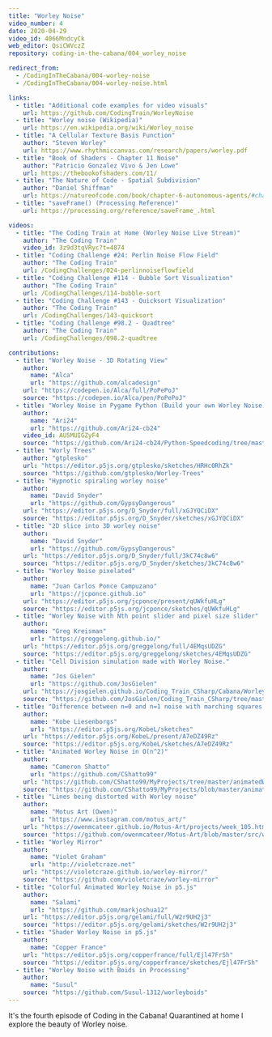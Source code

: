 ```yaml
---
title: "Worley Noise"
video_number: 4
date: 2020-04-29
video_id: 4066MndcyCk
web_editor: QsiCWVczZ
repository: coding-in-the-cabana/004_worley_noise

redirect_from:
  - /CodingInTheCabana/004-worley-noise
  - /CodingInTheCabana/004-worley-noise.html

links:
  - title: "Additional code examples for video visuals"
    url: https://github.com/CodingTrain/WorleyNoise
  - title: "Worley noise (Wikipedia)"
    url: https://en.wikipedia.org/wiki/Worley_noise
  - title: "A Cellular Texture Basis Function"
    author: "Steven Worley"
    url: https://www.rhythmiccanvas.com/research/papers/worley.pdf
  - title: "Book of Shaders - Chapter 11 Noise"
    author: "Patricio Gonzalez Vivo & Jen Lowe"
    url: https://thebookofshaders.com/11/
  - title: "The Nature of Code - Spatial Subdivision"
    author: "Daniel Shiffman"
    url: https://natureofcode.com/book/chapter-6-autonomous-agents/#chapter06_figure37
  - title: "saveFrame() (Processing Reference)"
    url: https://processing.org/reference/saveFrame_.html

videos:
  - title: "The Coding Train at Home (Worley Noise Live Stream)"
    author: "The Coding Train"
    video_id: 3z9d3tqVRyc?t=4874
  - title: "Coding Challenge #24: Perlin Noise Flow Field"
    author: "The Coding Train"
    url: /CodingChallenges/024-perlinnoiseflowfield
  - title: "Coding Challenge #114 - Bubble Sort Visualization"
    author: "The Coding Train"
    url: /CodingChallenges/114-bubble-sort
  - title: "Coding Challenge #143 - Quicksort Visualization"
    author: "The Coding Train"
    url: /CodingChallenges/143-quicksort
  - title: "Coding Challenge #98.2 - Quadtree"
    author: "The Coding Train"
    url: /CodingChallenges/098.2-quadtree

contributions:
  - title: "Worley Noise - 3D Rotating View"
    author:
      name: "Alca"
      url: "https://github.com/alcadesign"
    url: "https://codepen.io/Alca/full/PoPePoJ"
    source: "https://codepen.io/Alca/pen/PoPePoJ"
  - title: "Worley Noise in Pygame Python (Build your own Worley Noise)"
    author:
      name: "Ari24"
      url: "https://github.com/Ari24-cb24"
    video_id: AU5MUIGZyF4
    source: "https://github.com/Ari24-cb24/Python-Speedcoding/tree/master/Worley%20Noise"
  - title: "Worly Trees"
    author: "gtplesko"
    url: "https://editor.p5js.org/gtplesko/sketches/HRHc0RhZk"
    source: "https://github.com/gtplesko/Worley-Trees"
  - title: "Hypnotic spiraling worley noise"
    author:
      name: "David Snyder"
      url: "https://github.com/GypsyDangerous"
    url: "https://editor.p5js.org/D_Snyder/full/xGJYQCiDX"
    source: "https://editor.p5js.org/D_Snyder/sketches/xGJYQCiDX"
  - title: "2D slice into 3D worley noise"
    author:
      name: "David Snyder"
      url: "https://github.com/GypsyDangerous"
    url: "https://editor.p5js.org/D_Snyder/full/3kC74c8w6"
    source: "https://editor.p5js.org/D_Snyder/sketches/3kC74c8w6"
  - title: "Worley Noise pixelated"
    author:
      name: "Juan Carlos Ponce Campuzano"
      url: "https://jcponce.github.io"
    url: "https://editor.p5js.org/jcponce/present/qUWkfuHLg"
    source: "https://editor.p5js.org/jcponce/sketches/qUWkfuHLg"
  - title: "Worley Noise with Nth point slider and pixel size slider"
    author:
      name: "Greg Kreisman"
      url: "https://greggelong.github.io/"
    url: "https://editor.p5js.org/greggelong/full/4EMqsUDZG"
    source: "https://editor.p5js.org/greggelong/sketches/4EMqsUDZG"
  - title: "Cell Division simulation made with Worley Noise."
    author:
      name: "Jos Gielen"
      url: "https://github.com/JosGielen"
    url: "https://josgielen.github.io/Coding_Train_CSharp/Cabana/Worley%20Noise/Results/Worley%20Cell%20Division.html"
    source: "https://github.com/JosGielen/Coding_Train_CSharp/tree/master/Cabana/Worley%20Noise"
  - title: "Difference between n=0 and n=1 noise with marching squares and varying thresholds."
    author:
      name: "Kobe Liesenborgs"
      url: "https://editor.p5js.org/KobeL/sketches"
    url: "https://editor.p5js.org/KobeL/present/A7eDZ49Rz"
    source: "https://editor.p5js.org/KobeL/sketches/A7eDZ49Rz"
  - title: "Animated Worley Noise in O(n^2)"
    author:
      name: "Cameron Shatto"
      url: "https://github.com/CShatto99"
    url: "https://github.com/CShatto99/MyProjects/tree/master/animatedWorleyNoise"
    source: "https://github.com/CShatto99/MyProjects/blob/master/animatedWorleyNoise/animatedWorleyNoise.pde"
  - title: "Lines being distorted with Worley noise"
    author:
      name: "Motus Art (Owen)"
      url: "https://www.instagram.com/motus_art/"
    url: "https://owenmcateer.github.io/Motus-Art/projects/week_105.html"
    source: "https://github.com/owenmcateer/Motus-Art/blob/master/src/week_105/main.js"
  - title: "Worley Mirror"
    author:
      name: "Violet Graham"
      url: "http://violetcraze.net"
    url: "https://violetcraze.github.io/worley-mirror/"
    source: "https://github.com/violetcraze/worley-mirror"
  - title: "Colorful Animated Worley Noise in p5.js"
    author:
      name: "Salami"
      url: "https://github.com/markjoshua12"
    url: "https://editor.p5js.org/gelami/full/W2r9UH2j3"
    source: "https://editor.p5js.org/gelami/sketches/W2r9UH2j3"
  - title: "Shader Worley Noise in p5.js"
    author:
      name: "Copper France"
    url: "https://editor.p5js.org/copperfrance/full/Ejl47FrSh"
    source: "https://editor.p5js.org/copperfrance/sketches/Ejl47FrSh"
  - title: "Worley Noise with Boids in Processing"
    author:
      name: "Susul"
    source: "https://github.com/Susul-1312/worleyboids"
---
```

It's the fourth episode of Coding in the Cabana! Quarantined at home I explore the beauty of Worley noise.
